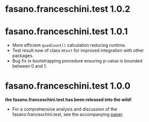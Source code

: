 # fasano.franceschini.test 1.0.2

# fasano.franceschini.test 1.0.1

* More efficient `quadCount()` calculation reducing runtime.
* Test result now of class `Htest` for improved integration with other packages.
* Bug fix in bootstrapping procedure ensuring p-value is bounded between 0 and 1.

# fasano.franceschini.test 1.0.0

**the fasano.franceschini.test has been released into the wild!**
  
* For a comprehensive analysis and discussion of the fasano.franceschini.test, see the accompanying [paper](https://arxiv.org/abs/2106.10539).
